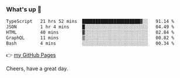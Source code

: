 ### What's up 👋

<!--START_SECTION:waka-->

```txt
TypeScript   21 hrs 52 mins  ██████████████████████▓░░   91.14 %
JSON         1 hr 4 mins     █░░░░░░░░░░░░░░░░░░░░░░░░   04.49 %
HTML         40 mins         ▓░░░░░░░░░░░░░░░░░░░░░░░░   02.84 %
GraphQL      11 mins         ▒░░░░░░░░░░░░░░░░░░░░░░░░   00.82 %
Bash         4 mins          ░░░░░░░░░░░░░░░░░░░░░░░░░   00.34 %
```

<!--END_SECTION:waka-->

👉 [my GitHub Pages](https://ykzhukian.github.io)

Cheers, have a great day.

